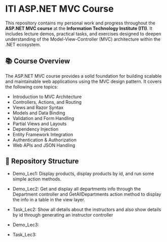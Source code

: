# ITI ASP.NET MVC Course

This repository contains my personal work and progress throughout the **ASP.NET MVC course** at the **Information Technology Institute (ITI)**. 
It includes lecture demos, practical tasks, and exercises designed to deepen understanding of the Model-View-Controller (MVC) architecture within the .NET ecosystem.

## 📚 Course Overview

The ASP.NET MVC course provides a solid foundation for building scalable and maintainable web applications using the MVC design pattern. 
It covers the following core topics:

- Introduction to MVC Architecture
- Controllers, Actions, and Routing
- Views and Razor Syntax
- Models and Data Binding
- Validation and Form Handling
- Partial Views and Layouts
- Dependency Injection
- Entity Framework Integration
- Authentication & Authorization
- Web APIs and JSON Handling

## 📁 Repository Structure
- Demo_Lec1:
    Display products, display products by id, and run some simple action methods.

- Demo_Lec2: 
    Get and display all departments info through the Department controller and GetAllDepartments action method
    to display the info in a table in the view layer.

- Task_Lec2:
    Show all details about the instructors and also show details by id through generating an instructor controller

- Demo_Lec3:
- Task_Lec3:

